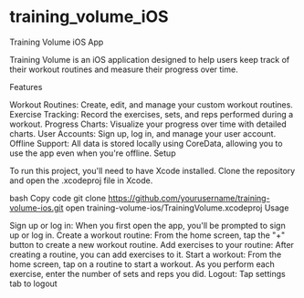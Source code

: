 # training_volume_iOS
Training Volume iOS App

Training Volume is an iOS application designed to help users keep track of their workout routines and measure their progress over time.



Features

Workout Routines: Create, edit, and manage your custom workout routines.
Exercise Tracking: Record the exercises, sets, and reps performed during a workout.
Progress Charts: Visualize your progress over time with detailed charts.
User Accounts: Sign up, log in, and manage your user account.
Offline Support: All data is stored locally using CoreData, allowing you to use the app even when you're offline.
Setup

To run this project, you'll need to have Xcode installed. Clone the repository and open the .xcodeproj file in Xcode.

bash
Copy code
git clone https://github.com/yourusername/training-volume-ios.git
open training-volume-ios/TrainingVolume.xcodeproj
Usage

Sign up or log in: When you first open the app, you'll be prompted to sign up or log in.
Create a workout routine: From the home screen, tap the "+" button to create a new workout routine.
Add exercises to your routine: After creating a routine, you can add exercises to it.
Start a workout: From the home screen, tap on a routine to start a workout. As you perform each exercise, enter the number of sets and reps you did.
Logout: Tap settings tab to logout

